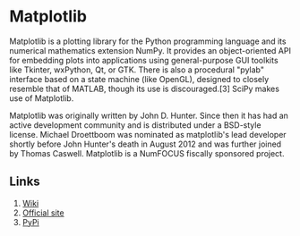<h1>Matplotlib</h1>

Matplotlib is a plotting library for the Python programming language and its numerical mathematics extension NumPy. It provides an object-oriented API for embedding plots into applications using general-purpose GUI toolkits like Tkinter, wxPython, Qt, or GTK. There is also a procedural "pylab" interface based on a state machine (like OpenGL), designed to closely resemble that of MATLAB, though its use is discouraged.[3] SciPy makes use of Matplotlib.

Matplotlib was originally written by John D. Hunter. Since then it has had an active development community and is distributed under a BSD-style license. Michael Droettboom was nominated as matplotlib's lead developer shortly before John Hunter's death in August 2012 and was further joined by Thomas Caswell. Matplotlib is a NumFOCUS fiscally sponsored project.

<h2>Links</h2>

1. [Wiki](https://en.wikipedia.org/wiki/Matplotlib)
2. [Official site](https://matplotlib.org/)
3. [PyPi](https://pypi.org/project/matplotlib/)
